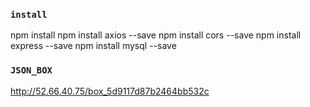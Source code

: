 ### `install`
npm install
npm install axios --save
npm install cors --save
npm install express --save
npm install mysql --save

### `JSON_BOX`
http://52.66.40.75/box_5d9117d87b2464bb532c